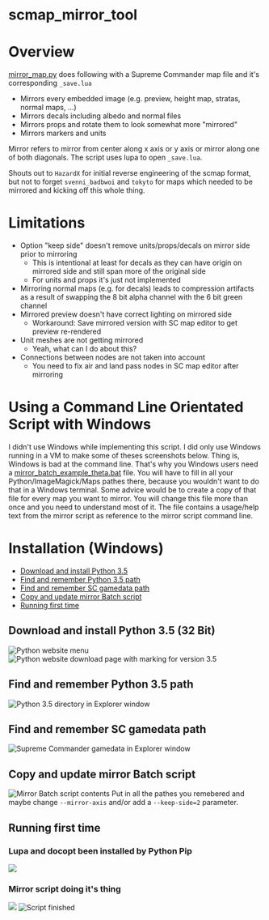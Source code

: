 # scmap_mirror_tool

Overview
========
[mirror_map.py](mirror_map.py) does following with a Supreme Commander map file and it's corresponding `_save.lua` 

  * Mirrors every embedded image (e.g. preview, height map, stratas, normal maps, ...)
  * Mirrors decals including albedo and normal files 
  * Mirrors props and rotate them to look somewhat more "mirrored"
  * Mirrors markers and units

Mirror refers to mirror from center along x axis or y axis or mirror along one of both diagonals. 
The script uses lupa to open `_save.lua`.

Shouts out to `HazardX` for initial reverse engineering of the scmap format, but not to forget `svenni_badbwoi` and `tokyto` for maps which needed to be mirrored and kicking off this whole thing.

Limitations
===========
  * Option "keep side" doesn't remove units/props/decals on mirror side prior to mirroring
    * This is intentional at least for decals as they can have origin on mirrored side and still span more of the original side
    * For units and props it's just not implemented
  * Mirroring normal maps (e.g. for decals) leads to compression artifacts as a result of swapping the 8 bit alpha channel with the 6 bit green channel
  * Mirrored preview doesn't have correct lighting on mirrored side
    * Workaround: Save mirrored version with SC map editor to get preview re-rendered 
  * Unit meshes are not getting mirrored
    * Yeah, what can I do about this?
  * Connections between nodes are not taken into account
    * You need to fix air and land pass nodes in SC map editor after mirroring

Using a Command Line Orientated Script with Windows
=================================================
I didn't use Windows while implementing this script. I did only use Windows running in a VM to make some of theses screenshots below. Thing is, Windows is bad at the command line. That's why you Windows users need a [mirror_batch_example_theta.bat](mirror_batch_example_theta.bat) file. You will have to fill in all your Python/ImageMagick/Maps pathes there, because you wouldn't want to do that in a Windows terminal. Some advice would be to create a copy of that file for every map you want to mirror. You will change this file more than once and you need to understand most of it. The file contains a usage/help text from the mirror script as reference to the mirror script command line.

Installation (Windows)
======================
  * [Download and install Python 3.5](#download-and-install-python-35-32-bit)
  * [Find and remember Python 3.5 path](#find-and-remember-python-35-path)
  * [Find and remember SC gamedata path](#find-and-remember-sc-gamedata-path)
  * [Copy and update mirror Batch script](#copy-and-update-mirror-batch-script)
  * [Running first time](#running-first-time)

## Download and install Python 3.5 (32 Bit)
![Python website menu](doc/2.1-download_and_install_python35.png?raw=true "Download and install Python 3.5")
![Python website download page with marking for version 3.5](doc/2.2-download_and_install_python35_continued.png?raw=true "Download and install Python 3.5")
## Find and remember Python 3.5 path
![Python 3.5 directory in Explorer window](doc/2.3-find_and_remember_python_path.png?raw=true "Find and remember Python 3.5 path")
## Find and remember SC gamedata path
![Supreme Commander gamedata in Explorer window](doc/3-find_and_rembember_gamedata_path.png?raw=true "Find and remember SC gamedata path")
## Copy and update mirror Batch script
![Mirror Batch script contents](doc/4-copy_and_update_mirror_batch_script.png?raw=true "Copy and update mirror Batch script")
Put in all the pathes you remebered and maybe change `--mirror-axis` and/or add a `--keep-side=2` parameter.
## Running first time
### Lupa and docopt been installed by Python Pip
![](doc/5.1-running_batch_should_install_lupa_and_docopt.png?raw=true "")
### Mirror script doing it's thing
![](doc/5.2-running_batch_should_then_process_some_images_and_do_mirror_stuff.png?raw=true "")
![](doc/5.3-run_batch_finishes_with_pause_command.png?raw=true "Script finished")

